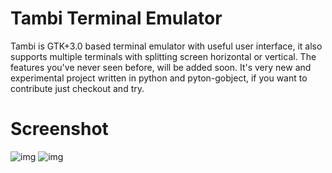 Tambi Terminal Emulator
========

Tambi is GTK+3.0 based terminal emulator with useful user interface, it also supports multiple terminals with splitting screen horizontal or vertical. The features you've never seen before, will be added soon. It's very new and experimental project written in python and pyton-gobject, if you want to contribute just checkout and try.

Screenshot
========
![img](http://i.imgur.com/tFfsw.png "Main window")
![img](http://i.imgur.com/0MAEO.png "Preferences Window")
